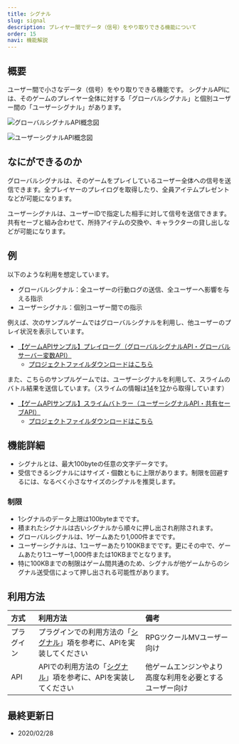```yaml
---
title: シグナル
slug: signal
description: プレイヤー間でデータ（信号）をやり取りできる機能について
order: 15
navi: 機能解説
---
```

    
## 概要
ユーザー間で小さなデータ（信号）をやり取りできる機能です。  シグナルAPIには、そのゲームのプレイヤー全体に対する「グローバルシグナル」と個別ユーザー間の「ユーザーシグナル」があります。 
    
![グローバルシグナルAPI概念図](/images/signal_concept_global.png)  
    
![ユーザーシグナルAPI概念図](/images/signal_concept_user.png)
    
## なにができるのか

グローバルシグナルは、そのゲームをプレイしているユーザー全体への信号を送信できます。全プレイヤーのプレイログを取得したり、全員アイテムプレゼントなどが可能になります。
    
ユーザーシグナルは、ユーザーIDで指定した相手に対して信号を送信できます。共有セーブと組み合わせて、所持アイテムの交換や、キャラクターの貸し出しなどが可能になります。
    
## 例
以下のような利用を想定しています。
 - グローバルシグナル：全ユーザーの行動ログの送信、全ユーザーへ影響を与える指示
 - ユーザーシグナル：個別ユーザー間での指示
    
例えば、次のサンプルゲームではグローバルシグナルを利用し、他ユーザーのプレイ状況を表示しています。
 - [【ゲームAPIサンプル】プレイローグ（グローバルシグナルAPI・グローバルサーバー変数API）](https://game.nicovideo.jp/atsumaru/games/gm9292)
    - [プロジェクトファイルダウンロードはこちら](/download/sample-projects#PlayLog)
    
また、こちらのサンプルゲームでは、ユーザーシグナルを利用して、スライムのバトル結果を送信しています。（スライムの情報は[14](/)を[12](/)から取得しています）
 - [【ゲームAPIサンプル】スライムバトラー（ユーザーシグナルAPI・共有セーブAPI）](https://game.nicovideo.jp/atsumaru/games/gm9294)
    - [プロジェクトファイルダウンロードはこちら](/download/sample-projects#SlimeBattler)
    
## 機能詳細
 - シグナルとは、最大100byteの任意の文字データです。
 - 受信できるシグナルにはサイズ・個数ともに上限があります。制限を回避するには、なるべく小さなサイズのシグナルを推奨します。
    
### 制限
 - 1シグナルのデータ上限は100byteまでです。
 - 積まれたシグナルは古いシグナルから順々に押し出され削除されます。
 - グローバルシグナルは、1ゲームあたり1,000件までです。
 - ユーザーシグナルは、1ユーザーあたり100KBまでです。更にその中で、ゲームあたり1ユーザー1,000件または10KBまでとなります。
 - 特に100KBまでの制限はゲーム間共通のため、シグナルが他ゲームからのシグナル送受信によって押し出される可能性があります。
    
## 利用方法

方式|利用方法|備考
:---|:---|:---
プラグイン|プラグインでの利用方法の「[シグナル](/plugins/signal)」項を参考に、APIを実装してください|RPGツクールMVユーザー向け
API|APIでの利用方法の「[シグナル](/apis/signal)」項を参考に、APIを実装してください|他ゲームエンジンやより高度な利用を必要とするユーザー向け

    
## 最終更新日
 - 2020/02/28
